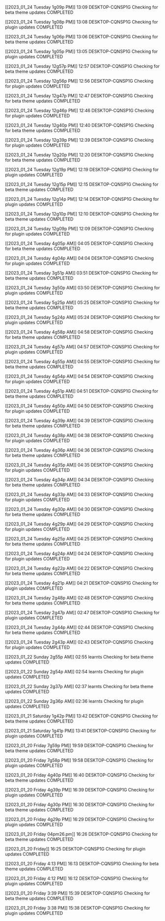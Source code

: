 [[2023_01_24 Tuesday 1g09p PM]] 13:09 DESKTOP-CQNSP1G Checking for beta theme updates COMPLETED

[[2023_01_24 Tuesday 1g08p PM]] 13:08 DESKTOP-CQNSP1G Checking for plugin updates COMPLETED

[[2023_01_24 Tuesday 1g06p PM]] 13:06 DESKTOP-CQNSP1G Checking for beta theme updates COMPLETED

[[2023_01_24 Tuesday 1g05p PM]] 13:05 DESKTOP-CQNSP1G Checking for plugin updates COMPLETED

[[2023_01_24 Tuesday 12g57p PM]] 12:57 DESKTOP-CQNSP1G Checking for beta theme updates COMPLETED

[[2023_01_24 Tuesday 12g56p PM]] 12:56 DESKTOP-CQNSP1G Checking for plugin updates COMPLETED

[[2023_01_24 Tuesday 12g47p PM]] 12:47 DESKTOP-CQNSP1G Checking for beta theme updates COMPLETED

[[2023_01_24 Tuesday 12g46p PM]] 12:46 DESKTOP-CQNSP1G Checking for plugin updates COMPLETED

[[2023_01_24 Tuesday 12g40p PM]] 12:40 DESKTOP-CQNSP1G Checking for beta theme updates COMPLETED

[[2023_01_24 Tuesday 12g39p PM]] 12:39 DESKTOP-CQNSP1G Checking for plugin updates COMPLETED

[[2023_01_24 Tuesday 12g20p PM]] 12:20 DESKTOP-CQNSP1G Checking for beta theme updates COMPLETED

[[2023_01_24 Tuesday 12g19p PM]] 12:19 DESKTOP-CQNSP1G Checking for plugin updates COMPLETED

[[2023_01_24 Tuesday 12g15p PM]] 12:15 DESKTOP-CQNSP1G Checking for beta theme updates COMPLETED

[[2023_01_24 Tuesday 12g14p PM]] 12:14 DESKTOP-CQNSP1G Checking for plugin updates COMPLETED

[[2023_01_24 Tuesday 12g10p PM]] 12:10 DESKTOP-CQNSP1G Checking for beta theme updates COMPLETED

[[2023_01_24 Tuesday 12g09p PM]] 12:09 DESKTOP-CQNSP1G Checking for plugin updates COMPLETED

[[2023_01_24 Tuesday 4g05p AM]] 04:05 DESKTOP-CQNSP1G Checking for beta theme updates COMPLETED

[[2023_01_24 Tuesday 4g04p AM]] 04:04 DESKTOP-CQNSP1G Checking for plugin updates COMPLETED

[[2023_01_24 Tuesday 3g51p AM]] 03:51 DESKTOP-CQNSP1G Checking for beta theme updates COMPLETED

[[2023_01_24 Tuesday 3g50p AM]] 03:50 DESKTOP-CQNSP1G Checking for plugin updates COMPLETED

[[2023_01_24 Tuesday 5g25p AM]] 05:25 DESKTOP-CQNSP1G Checking for beta theme updates COMPLETED

[[2023_01_24 Tuesday 5g24p AM]] 05:24 DESKTOP-CQNSP1G Checking for plugin updates COMPLETED

[[2023_01_24 Tuesday 4g58p AM]] 04:58 DESKTOP-CQNSP1G Checking for beta theme updates COMPLETED

[[2023_01_24 Tuesday 4g57p AM]] 04:57 DESKTOP-CQNSP1G Checking for plugin updates COMPLETED

[[2023_01_24 Tuesday 4g55p AM]] 04:55 DESKTOP-CQNSP1G Checking for beta theme updates COMPLETED

[[2023_01_24 Tuesday 4g54p AM]] 04:54 DESKTOP-CQNSP1G Checking for plugin updates COMPLETED

[[2023_01_24 Tuesday 4g51p AM]] 04:51 DESKTOP-CQNSP1G Checking for beta theme updates COMPLETED

[[2023_01_24 Tuesday 4g50p AM]] 04:50 DESKTOP-CQNSP1G Checking for plugin updates COMPLETED

[[2023_01_24 Tuesday 4g39p AM]] 04:39 DESKTOP-CQNSP1G Checking for beta theme updates COMPLETED

[[2023_01_24 Tuesday 4g38p AM]] 04:38 DESKTOP-CQNSP1G Checking for plugin updates COMPLETED

[[2023_01_24 Tuesday 4g36p AM]] 04:36 DESKTOP-CQNSP1G Checking for beta theme updates COMPLETED

[[2023_01_24 Tuesday 4g35p AM]] 04:35 DESKTOP-CQNSP1G Checking for plugin updates COMPLETED

[[2023_01_24 Tuesday 4g34p AM]] 04:34 DESKTOP-CQNSP1G Checking for beta theme updates COMPLETED

[[2023_01_24 Tuesday 4g33p AM]] 04:33 DESKTOP-CQNSP1G Checking for plugin updates COMPLETED

[[2023_01_24 Tuesday 4g30p AM]] 04:30 DESKTOP-CQNSP1G Checking for beta theme updates COMPLETED

[[2023_01_24 Tuesday 4g29p AM]] 04:29 DESKTOP-CQNSP1G Checking for plugin updates COMPLETED

[[2023_01_24 Tuesday 4g25p AM]] 04:25 DESKTOP-CQNSP1G Checking for beta theme updates COMPLETED

[[2023_01_24 Tuesday 4g24p AM]] 04:24 DESKTOP-CQNSP1G Checking for plugin updates COMPLETED

[[2023_01_24 Tuesday 4g22p AM]] 04:22 DESKTOP-CQNSP1G Checking for beta theme updates COMPLETED

[[2023_01_24 Tuesday 4g21p AM]] 04:21 DESKTOP-CQNSP1G Checking for plugin updates COMPLETED

[[2023_01_24 Tuesday 2g48p AM]] 02:48 DESKTOP-CQNSP1G Checking for beta theme updates COMPLETED

[[2023_01_24 Tuesday 2g47p AM]] 02:47 DESKTOP-CQNSP1G Checking for plugin updates COMPLETED

[[2023_01_24 Tuesday 2g44p AM]] 02:44 DESKTOP-CQNSP1G Checking for beta theme updates COMPLETED

[[2023_01_24 Tuesday 2g43p AM]] 02:43 DESKTOP-CQNSP1G Checking for plugin updates COMPLETED

[[2023_01_22 Sunday 2g55p AM]] 02:55 learnts Checking for beta theme updates COMPLETED

[[2023_01_22 Sunday 2g54p AM]] 02:54 learnts Checking for plugin updates COMPLETED

[[2023_01_22 Sunday 2g37p AM]] 02:37 learnts Checking for beta theme updates COMPLETED

[[2023_01_22 Sunday 2g36p AM]] 02:36 learnts Checking for plugin updates COMPLETED

[[2023_01_21 Saturday 1g42p PM]] 13:42 DESKTOP-CQNSP1G Checking for beta theme updates COMPLETED

[[2023_01_21 Saturday 1g41p PM]] 13:41 DESKTOP-CQNSP1G Checking for plugin updates COMPLETED

[[2023_01_20 Friday 7g59p PM]] 19:59 DESKTOP-CQNSP1G Checking for beta theme updates COMPLETED

[[2023_01_20 Friday 7g58p PM]] 19:58 DESKTOP-CQNSP1G Checking for plugin updates COMPLETED

[[2023_01_20 Friday 4g40p PM]] 16:40 DESKTOP-CQNSP1G Checking for beta theme updates COMPLETED

[[2023_01_20 Friday 4g39p PM]] 16:39 DESKTOP-CQNSP1G Checking for plugin updates COMPLETED

[[2023_01_20 Friday 4g30p PM]] 16:30 DESKTOP-CQNSP1G Checking for beta theme updates COMPLETED

[[2023_01_20 Friday 4g29p PM]] 16:29 DESKTOP-CQNSP1G Checking for plugin updates COMPLETED

[[2023_01_20 Friday 04pm26.pm]] 16:26 DESKTOP-CQNSP1G Checking for beta theme updates COMPLETED

[[2023_01_20 Friday]] 16:25 DESKTOP-CQNSP1G Checking for plugin updates COMPLETED

[[2023_01_20 Friday 4:13 PM]] 16:13 DESKTOP-CQNSP1G Checking for beta theme updates COMPLETED

[[2023_01_20 Friday 4:12 PM]] 16:12 DESKTOP-CQNSP1G Checking for plugin updates COMPLETED

[[2023_01_20 Friday 3:39 PM]] 15:39 DESKTOP-CQNSP1G Checking for beta theme updates COMPLETED

[[2023_01_20 Friday 3:38 PM]] 15:38 DESKTOP-CQNSP1G Checking for plugin updates COMPLETED

